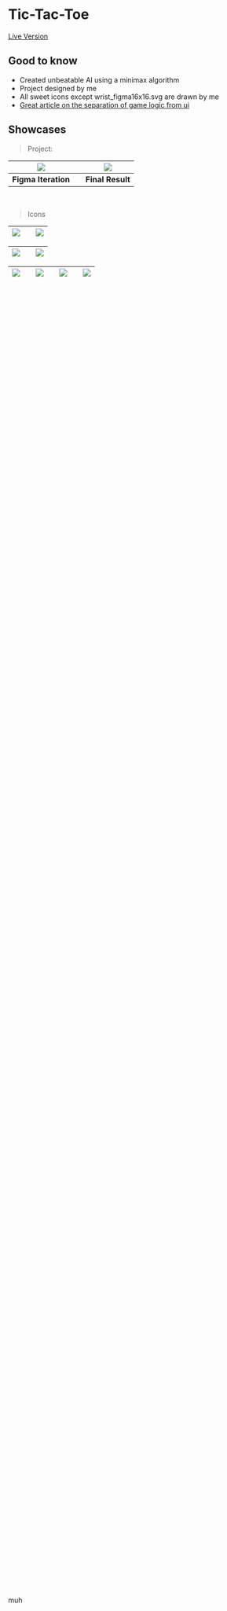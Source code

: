 # Tic-Tac-Toe

[Live Version](https://egrrqq.github.io/tic-tac-toe/)

## Good to know

- Created unbeatable AI using a minimax algorithm
- Project designed by me
- All sweet icons except wrist_figma16x16.svg are drawn by me
- [Great article on the separation of game logic from ui](https://www.ayweb.dev/blog/building-a-house-from-the-inside-out)

## Showcases

> Project:

| [![](https://i.ibb.co/FbZJxSk/figmaiteration.png)](https://www.figma.com/file/hJdWU9I8FTFfyd0fDmgNs0/gameboy_tct?type=design&node-id=35%3A36380&mode=design&t=qx9HBYvzRwqLcfZX-1) |     | [![](https://i.ibb.co/Wc8BtF8/mysweetconsole.png)](https://egrrqq.github.io/tic-tac-toe/) |      
|----------------------------------------------------------------------------------------------------|-----|----------------------------------------------------------------------------------------------------|      
| **Figma Iteration**                                                             |     | **Final Result**                                                                | 

<br>

> Icons

| [![](https://i.ibb.co/dQ6nRt2/robo-front.png)]() |     | [![](https://i.ibb.co/7CFGnC7/robo.png)]() |      
|----------------------------------------------------------------------------------------------------|-----|----------------------------------------------------------------------------------------------------|   

| [![](https://i.ibb.co/svW4X8c/person-front.png)]() |     | [![](https://i.ibb.co/2vLHhLw/person.png)]() |      
|----------------------------------------------------------------------------------------------------|-----|----------------------------------------------------------------------------------------------------|         

| [![](https://i.ibb.co/Kx8Kfwn/cursor.png)]() |     | [![](https://i.ibb.co/94QNmhW/o-mark.png)]() |      | [![](https://i.ibb.co/54tfKc7/x-mark.png)]() |       | [![](https://i.ibb.co/fpL88bk/return.png)]() |    
|----------------------------------------|-----|----------------------------------------------|--|----------------------------------------------|--|----------------------------------------------|     

<br>
<br>
<br>
<br>
<br>
<br>
<br>
<br>
<br>
<br>
<br>
<br>
<br>
<br>
<br>
<br>
<br>
<br>
<br>
<br>
<br>
<br>
<br>
<br>
<br>
<br>
<br>
<br>
<br>
<br>
<br>
<br>
<br>
<br>
<br>
<br>
<br>
<br>
<br>
<br>
<br>
<br>
<br>
<br>
<br>
<br>
<br>
<br>
<br>
<br>
<br>
<br>
<br>
<br>
<br>
<br>
<br>
<br>
<br>
<br>
<br>
<br>
<br>
<br>
<br>
<br>
<br>
<br>
<br>
<br>
<br>
<br>
<br>
<br>
<br>
<br>
<br>
<br>
<br>
<br>
<br>
<br>
<br>
<br>
<br>
<br>
<br>
<br>
<br>
<br>
<br>
<br>
<br>
<br>
<br>
<br>
<br>
<br>
<br>
<br>
<br>
<br>
<br>
<br>
<br>
<br>
<br>
<br>
<br>
<br>
<br>
<br>
<br>
<br>
<br>
<br>
<br>
<br>
<br>
<br>
<br>
<br>
<br>
<br>
<br>
<br>
<br>
<br>
<br>
<br>
<br>
<br>
<br>
<br>
<br>
<br>
<br>
<br>
<br>
<br>
<br>
<br>
<br>
<br>
<br>
<br>
<br>
<br>
<br>
<br>
<br>
<br>
<br>
<br>
<br>
<br>

muh
